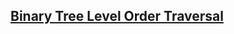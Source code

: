 <h2><a href="https://leetcode.com/problems/binary-tree-level-order-traversal">Binary Tree Level Order Traversal</a></h2>